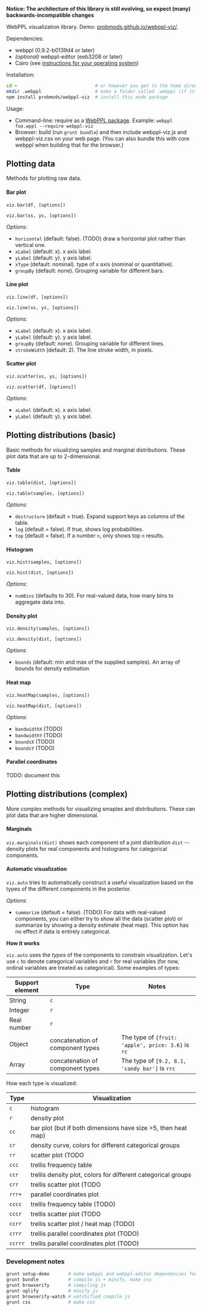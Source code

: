 **Notice: The architecture of this library is still evolving, so expect (many) backwards-incompatible changes**

WebPPL visualization library. Demo: [probmods.github.io/webppl-viz/](http://probmods.github.io/webppl-viz/).

Dependencies:

- webppl (0.9.2-b0139d4 or later)
- *(optional)* webppl-editor (eeb3208 or later)
- Cairo (see [instructions for your operating system](https://github.com/Automattic/node-canvas/#installation))

Installation:

```sh
cd ~                             # or however you get to the home directory
mkdir .webppl                    # make a folder called .webppl (if it doesn't already exist)
npm install probmods/webppl-viz  # install this node package
```

Usage:

- Command-line: require as a [WebPPL package](http://docs.webppl.org/en/master/packages.html#webppl-packages). Example: `webppl foo.wppl --require webppl-viz`
- Browser: build (run `grunt bundle`) and then include webppl-viz.js and webppl-viz.css on your web page. (You can also bundle this with core webppl when building that for the browser.)

## Plotting data

Methods for plotting raw data.

#### Bar plot

`viz.bar(df, [options])`

`viz.bar(xs, ys, [options])`

*Options*:

- `horizontal` (default: false). (TODO) draw a horizontal plot rather than vertical one.
- `xLabel` (default: x). x axis label.
- `yLabel` (default: y). y axis label.
- `xType` (default: nominal). type of x axis (nominal or quantitative).
- `groupBy` (default: none). Grouping variable for different bars.

#### Line plot

`viz.line(df, [options])`

`viz.line(xs, ys, [options])`

*Options*:

- `xLabel` (default: x). x axis label.
- `yLabel` (default: y). y axis label.
- `groupBy` (default: none). Grouping variable for different lines.
- `strokeWidth` (default: 2). The line stroke width, in pixels.

#### Scatter plot

`viz.scatter(xs, ys, [options])`

`viz.scatter(df, [options])`

*Options*:

- `xLabel` (default: x). x axis label.
- `yLabel` (default: y). y axis label.

## Plotting distributions (basic)

Basic methods for visualizing samples and marginal distributions. These plot data that are up to 2-dimensional.

#### Table

`viz.table(dist, [options])`

`viz.table(samples, [options])`

*Options*:

- `destructure` (default = true). Expand support keys as columns of the table.
- `log` (default = false). If true, shows log probabilities.
- `top` (default = false). If a number `n`, only shows top `n` results.


#### Histogram

`viz.hist(samples, [options])`

`viz.hist(dist, [options])`

*Options*:

- `numBins` (defaults to 30). For real-valued data, how many bins to aggregate data into.

#### Density plot

`viz.density(samples, [options])`

`viz.density(dist, [options])`

*Options*:

- `bounds` (default: min and max of the supplied samples). An array of bounds for density estimation

#### Heat map

`viz.heatMap(samples, [options])`

`viz.heatMap(dist, [options])`

*Options*:

- `bandwidthX` (TODO)
- `bandwidthY` (TODO)
- `boundsX` (TODO)
- `boundsY` (TODO)

#### Parallel coordinates

TODO: document this

## Plotting distributions (complex)

More complex methods for visualizing smaples and distributions. These can plot data that are higher dimensional.

#### Marginals

`viz.marginals(dist)` shows each component of a joint distribution `dist` -- density plots for real components and histograms for categorical components.

#### Automatic visualization

`viz.auto` tries to automatically construct a useful visualization based on the types of the different components in the posterior.

*Options*:

- `summarize` (default = false). (TODO) For data with real-valued components, you can either try to show all the data (scatter plot) or summarize by showing a density estimate (heat map). This option has no effect if data is entirely categorical.

**How it works**

`viz.auto` uses the *types* of the components to constrain visualization.
Let's use `c` to denote categorical variables and `r` for real variables (for now, ordinal variables are treated as categorical). Some examples of types:

| Support element | Type                         | Notes                                              |
| --------------- | ---------------------------- | -------------------------------------------------- |
| String          | `c`                          |                                                    |
| Integer         | `r`                          |                                                    |
| Real number     | `r`                          |                                                    |
| Object          | concatenation of component types | The type of `{fruit: 'apple', price: 3.6}` is `rc` |
| Array           | concatenation of component types | The type of `[9.2, 8.1, 'candy bar']` is `rrc`     |


How each type is visualized:

| Type | Visualization |
|------|---------------|
| `c`| histogram |
| `r`| density plot |
| `cc`| bar plot (but if both dimensions have size >5, then heat map) |
| `cr`| density curve, colors for different categorical groups |
| `rr`| scatter plot (TODO| add heatmap) |
| `ccc`| trellis frequency table |
| `ccr`| trellis density plot, colors for different categorical groups |
| `crr`| trellis scatter plot (TODO| add trellis heatmap) |
| `rrr+` | parallel coordinates plot |
| `cccc`| trellis frequency table (TODO) |
| `cccr`| trellis scatter plot (TODO| add trellis heat map) |
| `ccrr`| trellis scatter plot / heat map (TODO) |
| `crrr`| trellis parallel coordinates plot (TODO) |
| `ccrrr`| trellis parallel coordinates plot (TODO) |

### Development notes

```sh
grunt setup-demo       # make webppl and webppl-editor dependencies for demo
grunt bundle           # compile js + minify, make css
grunt browserify       # compiling js
grunt uglify           # minify js
grunt browserify-watch # watchified compile js
grunt css              # make css
```
